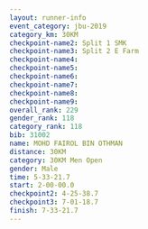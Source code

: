 ```yaml
---
layout: runner-info 
event_category: jbu-2019 
category_km: 30KM 
checkpoint-name2: Split 1 SMK 
checkpoint-name3: Split 2 E Farm 
checkpoint-name4: 
checkpoint-name5: 
checkpoint-name6: 
checkpoint-name7: 
checkpoint-name8: 
checkpoint-name9: 
overall_rank: 229
gender_rank: 118
category_rank: 118
bib: 31002
name: MOHD FAIROL BIN OTHMAN
distance: 30KM
category: 30KM Men Open
gender: Male
time: 5-33-21.7
start: 2-00-00.0
checkpoint2: 4-25-38.7
checkpoint3: 7-01-18.7
finish: 7-33-21.7
---
```

